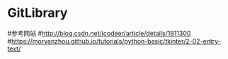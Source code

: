 # GitLibrary
#参考网站
#http://blog.csdn.net/jcodeer/article/details/1811300  
#https://morvanzhou.github.io/tutorials/python-basic/tkinter/2-02-entry-text/
